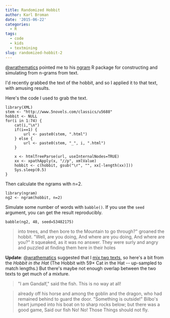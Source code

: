 ```yaml
---
title: Randomized Hobbit
author: Karl Broman
date: '2015-06-22'
categories:
  - R
tags:
  - code
  - kids
  - textmining
slug: randomized-hobbit-2
---
```


[@wrathematics](https://twitter.com/wrathematics) pointed me to his [ngram](http://cran.r-project.org/package=ngram) R package for constructing and simulating from n-grams from text.

I'd recently grabbed the text of the hobbit, and so I applied it to that text, with amusing results.

Here's the code I used to grab the text.

```
library(XML)
stem <- "http://www.5novels.com/classics/u5688"
hobbit <- NULL
for(i in 1:74) {
    cat(i,"\n")
    if(i==1) {
        url <- paste0(stem, ".html")
    } else {
        url <- paste0(stem, "_", i, ".html")
    }

    x <- htmlTreeParse(url, useInternalNodes=TRUE)
    xx <- xpathApply(x, "//p", xmlValue)
    hobbit <- c(hobbit, gsub("\r", "", xx[-length(xx)]))
    Sys.sleep(0.5)
}
```

Then calculate the ngrams with n=2.

```
library(ngram)
ng2 <- ngram(hobbit, n=2)
```

Simulate some number of words with `babble()`. If you use the `seed` argument, you can get the result reproducibly.

```
babble(ng2, 48, seed=53482175)
```

> into trees, and then bore to the Mountain to go through?" groaned the hobbit. "Well, are you doing, And where are you doing, And where are you?" it squeaked, as it was no answer. They were surly and angry and puzzled at finding them here in their holes


**Update**: [@wrathematics](https://twitter.com/wrathematics) suggested that I [mix two texts](http://librestats.com/2014/07/01/modern-applied-statistics-in-rlyeh/), so here's a bit from the _Hobbit in the Hat_ (The Hobbit with 59× Cat in the Hat -- up-sampled to match lengths.) But there's maybe not enough overlap between the two texts to get much of a mixture.

> "I am Gandalf," said the fish. This is no way at all!

> already off his horse and among the goblin and the dragon, who had remained behind to guard the door. "Something is outside!" Bilbo's heart jumped into his boat on to sharp rocks below; but there was a good game, Said our fish No! No! Those Things should not fly.
